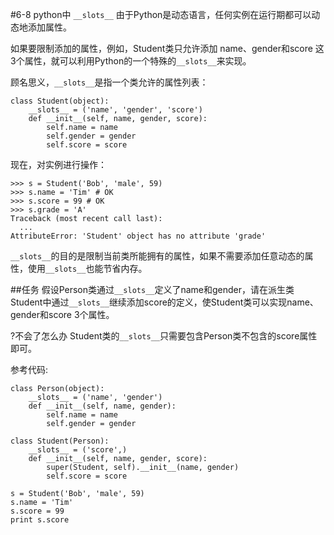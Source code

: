 #6-8 python中 `__slots__`
由于Python是动态语言，任何实例在运行期都可以动态地添加属性。

如果要限制添加的属性，例如，Student类只允许添加 name、gender和score 这3个属性，就可以利用Python的一个特殊的`__slots__`来实现。

顾名思义，`__slots__`是指一个类允许的属性列表：

	class Student(object):
	    __slots__ = ('name', 'gender', 'score')
	    def __init__(self, name, gender, score):
	        self.name = name
	        self.gender = gender
	        self.score = score
现在，对实例进行操作：

	>>> s = Student('Bob', 'male', 59)
	>>> s.name = 'Tim' # OK
	>>> s.score = 99 # OK
	>>> s.grade = 'A'
	Traceback (most recent call last):
	  ...
	AttributeError: 'Student' object has no attribute 'grade'
`__slots__`的目的是限制当前类所能拥有的属性，如果不需要添加任意动态的属性，使用`__slots__`也能节省内存。

##任务
假设Person类通过`__slots__`定义了name和gender，请在派生类Student中通过`__slots__`继续添加score的定义，使Student类可以实现name、gender和score 3个属性。

 

?不会了怎么办
Student类的`__slots__`只需要包含Person类不包含的score属性即可。

参考代码:

	class Person(object):
	    __slots__ = ('name', 'gender')
	    def __init__(self, name, gender):
	        self.name = name
	        self.gender = gender
	
	class Student(Person):
	    __slots__ = ('score',)
	    def __init__(self, name, gender, score):
	        super(Student, self).__init__(name, gender)
	        self.score = score
	
	s = Student('Bob', 'male', 59)
	s.name = 'Tim'
	s.score = 99
	print s.score